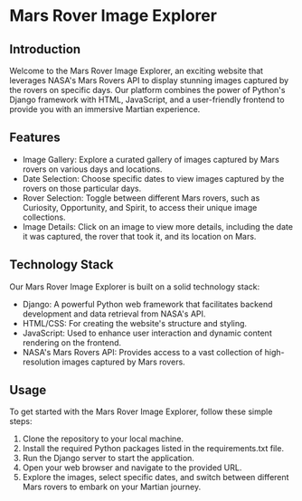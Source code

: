 # Mars Rover Image Explorer

## Introduction
Welcome to the Mars Rover Image Explorer, an exciting website that leverages NASA's Mars Rovers API to display stunning images captured by the rovers on specific days. Our platform combines the power of Python's Django framework with HTML, JavaScript, and a user-friendly frontend to provide you with an immersive Martian experience.

## Features
+ Image Gallery: Explore a curated gallery of images captured by Mars rovers on various days and locations.
+ Date Selection: Choose specific dates to view images captured by the rovers on those particular days.
+ Rover Selection: Toggle between different Mars rovers, such as Curiosity, Opportunity, and Spirit, to access their unique image collections.
+ Image Details: Click on an image to view more details, including the date it was captured, the rover that took it, and its location on Mars.

## Technology Stack
Our Mars Rover Image Explorer is built on a solid technology stack:
+ Django: A powerful Python web framework that facilitates backend development and data retrieval from NASA's API.
+ HTML/CSS: For creating the website's structure and styling.
+ JavaScript: Used to enhance user interaction and dynamic content rendering on the frontend.
+ NASA's Mars Rovers API: Provides access to a vast collection of high-resolution images captured by Mars rovers.

## Usage
To get started with the Mars Rover Image Explorer, follow these simple steps:

1. Clone the repository to your local machine.
2. Install the required Python packages listed in the requirements.txt file.
3. Run the Django server to start the application.
4. Open your web browser and navigate to the provided URL.
5. Explore the images, select specific dates, and switch between different Mars rovers to embark on your Martian journey.
